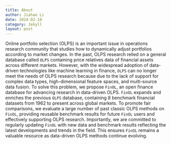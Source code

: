 ```yaml
---
title: About
author: Jiahao Li
date: 2024-02-10
category: Jekyll
layout: post
---
```


Online portfolio selection (OLPS) is an important issue in operations research community that studies how to dynamically
adjust portfolios according to market changes. In the past, OLPS research relied on a general database called ``OLPS`` 
containing price relatives data of financial assets across different markets. However, with the widespread adoption of 
data-driven technologies like machine learning in finance, ``OLPS`` can no longer meet the needs of OLPS research because 
due to the lack of support for complex data types, high-dimensional feature spaces, and multi-source data fusion. To solve 
this problem, we propose ``FinOL``, an open finance database for advancing research in data-driven OLPS. ``FinOL`` expands 
and enriches the previous ``OLPS`` database, containing 8 benchmark financial datasets from 1962 to present across global 
markets. To promote fair comparisons, we evaluate a large number of past classic OLPS methods on ``FinOL``, providing 
reusable benchmark results for future ``FinOL`` users and effectively supporting OLPS research. Importantly, we are 
committed to regularly updating ``FinOL`` with new data and benchmark results reflecting the latest developments and 
trends in the field. This ensures ``FinOL`` remains a valuable resource as data-driven OLPS methods continue evolving.

